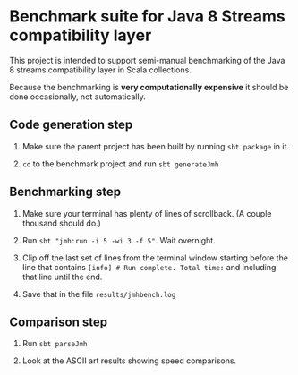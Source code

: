 # Benchmark suite for Java 8 Streams compatibility layer

This project is intended to support semi-manual benchmarking of the Java 8 streams compatibility layer in Scala collections.

Because the benchmarking is **very computationally expensive** it should be done occasionally, not automatically.

## Code generation step

1. Make sure the parent project has been built by running `sbt package` in it.

2. `cd` to the benchmark project and run `sbt generateJmh`

## Benchmarking step

1. Make sure your terminal has plenty of lines of scrollback.  (A couple thousand should do.)

2. Run `sbt "jmh:run -i 5 -wi 3 -f 5"`. Wait overnight.

3. Clip off the last set of lines from the terminal window starting before the line that contains `[info] # Run complete. Total time:` and including that line until the end.

4. Save that in the file `results/jmhbench.log`

## Comparison step

1. Run `sbt parseJmh`

2. Look at the ASCII art results showing speed comparisons.
